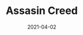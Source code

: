 ---
weight: 8
images:
- https://res.cloudinary.com/lrmn/image/upload/v1687375717/VIRTUAL-PHOTOGRAPHY/assasincreed/assasincreed_5_twebhn.png
multipleColumn: true
title: Assasin Creed
date: 2021-04-02
tags:
- outdoors
- all
---